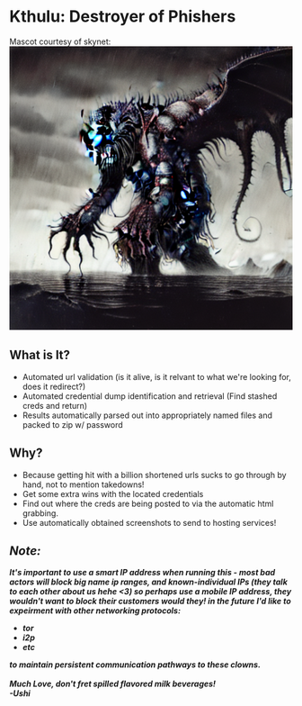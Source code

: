 # Kthulu: Destroyer of Phishers
Mascot courtesy of skynet:
![Kthulu, glitchy patches that are slightly desaturated but colorful, side-profile of Kthulu (H I M) walking through stormy sea.](00073-1933934814.png)

## What is It?
* Automated url validation (is it alive, is it relvant to what we're looking for, does it redirect?)
* Automated credential dump identification and retrieval (Find stashed creds and return)
* Results automatically parsed out into appropriately named files and packed to zip w/ password

## Why?
 * Because getting hit with a billion shortened urls sucks to go through by hand, not to mention takedowns!
 * Get some extra wins with the located credentials
 * Find out where the creds are being posted to via the automatic html grabbing.
 * Use automatically obtained screenshots to send to hosting services!

## *Note:*
***It's important to use a smart IP address when running this - most bad actors will block big name ip ranges,
and known-individual IPs (they talk to each other about us hehe <3) so perhaps use a mobile IP address, they wouldn't want to 
block their customers would they! in the future I'd like to expeirment with other networking protocols:***
* ***tor***
* ***i2p***
* ***etc***

***to maintain persistent communication pathways to these clowns.<br><br>Much Love, don't fret spilled flavored milk beverages!<br>-Ushi***

